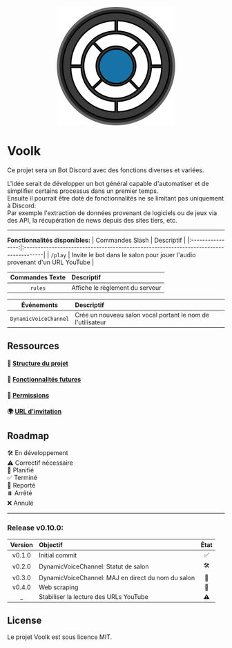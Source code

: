 <p align="center">
  <img src="../img/github_logo.png">
</p>

# Voolk
Ce projet sera un Bot Discord avec des fonctions diverses et variées.

L'idée serait de développer un bot général capable d'automatiser et de simplifier certains processus dans un premier temps.</br>
Ensuite il pourrait être doté de fonctionnalités ne se limitant pas uniquement à Discord:</br>
Par exemple l'extraction de données provenant de logiciels ou de jeux via des API, la récupération de news depuis des sites tiers, etc.

---

__Fonctionnalités disponibles:__
| Commandes Slash  | Descriptif                                                                           |
|:----------------:|:-------------------------------------------------------------------------------------|
| `/play`          | Invite le bot dans le salon pour jouer l'audio provenant d'un URL YouTube            |

| Commandes Texte | Descriptif                                                                           |
|:---------------:|:-------------------------------------------------------------------------------------|
| `rules`         | Affiche le règlement du serveur                                                      |

| Événements               | Descriptif                                                                           |
|:------------------------:|:-------------------------------------------------------------------------------------|
|`DynamicVoiceChannel`     | Crée un nouveau salon vocal portant le nom de l'utilisateur                          |

## Ressources

#### 📂 __[Structure du projet](./ProjectStructure.md)__

#### 🔧 __[Fonctionnalités futures](./Features.md)__

#### 🔐 __[Permissions](./BotConfig.md)__

#### 🌍 __[URL d'invitation](https://discord.com/oauth2/authorize?client_id=1275465745836544052&permissions=582047893580912&integration_type=0&scope=bot)__

## Roadmap
🛠️ En développement</br>
⚠️ Correctif nécessaire</br>
📝 Planifié</br>
✅ Terminé</br>
🔄 Reporté</br>
⏸️ Arrêté</br>
❌ Annulé</br>

---

### Release v0.10.0:
| Version  | Objectif                                           |État |
|:--------:|:---------------------------------------------------|:---:|
| v0.1.0   | Initial commit                                     | ✅ |
| v0.2.0   | DynamicVoiceChannel: Statut de salon               | 🛠️ |
| v0.3.0   | DynamicVoiceChannel: MAJ en direct du nom du salon | 📝 |
| v0.4.0   | Web scraping                                       | 📝 |
| _        | Stabiliser la lecture des URLs YouTube             | ⚠️ |


## License
Le projet Voolk est sous licence MIT.
